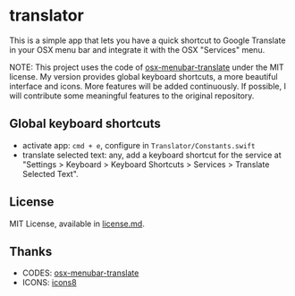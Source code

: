 # translator

This is a simple app that lets you have a quick shortcut to Google Translate in your OSX menu bar and integrate it with the OSX "Services" menu.

NOTE: This project uses the code of [osx-menubar-translate](https://github.com/zetxek/osx-menubar-translate) under the MIT license. My version provides global keyboard shortcuts, a more beautiful interface and icons. More features will be added continuously. If possible, I will contribute some meaningful features to the original repository.

## Global keyboard shortcuts

- activate app: `cmd + e`, configure in `Translator/Constants.swift`
- translate selected text: any, add a keyboard shortcut for the service at "Settings > Keyboard > Keyboard Shortcuts > Services > Translate Selected Text".

## License

MIT License, available in [license.md](license.md).

## Thanks

- CODES: [osx-menubar-translate](https://github.com/zetxek/osx-menubar-translate)
- ICONS: [icons8](https://icons8.com)
